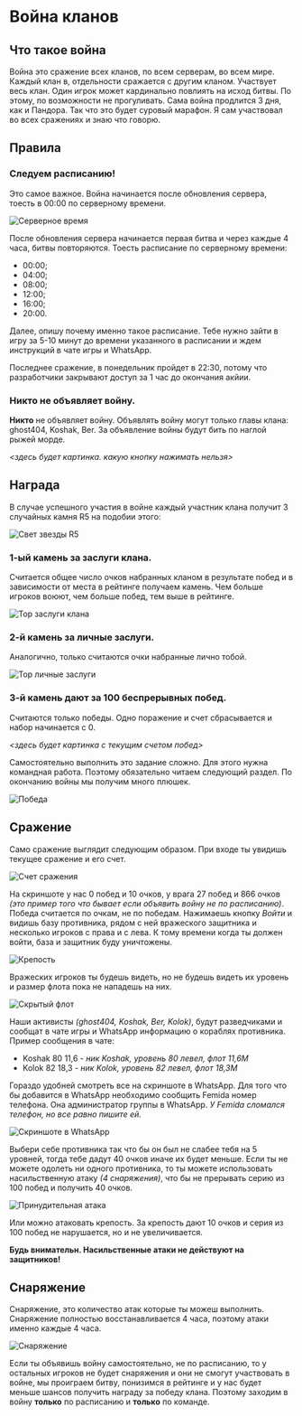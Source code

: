 # Война кланов 

## Что такое война

Война это сражение всех кланов, по всем серверам, во всем мире. Каждый клан в,
отдельности сражается с другим кланом. Участвует весь клан. Один игрок может
кардинально повлиять на исход битвы. По этому, по возможности не прогуливать.
Сама война продлится 3 дня, как и Пандора. Так что это будет суровый марафон.
Я сам участвовал во всех сражениях и знаю что говорю.

## Правила

### Следуем расписанию!

Это самое важное. Война начинается после обновления сервера, тоесть в 00:00 по
серверному времени.

![Серверное время](../images/server-time.png)

После обновления сервера начинается первая битва и через каждые 4 часа, битвы
повторяются. Тоесть расписание по серверному времени:

* 00:00;
* 04:00;
* 08:00;
* 12:00;
* 16:00;
* 20:00.

Далее, опишу почему именно такое расписание. Тебе нужно зайти в игру за 5-10
минут до времени указанного в расписании и ждем инструкций в чате игры и
WhatsApp.

Последнее сражение, в понедельник пройдет в 22:30, потому что разработчики
закрывают доступ за 1 час до окончания акйии.

### Никто не объявляет войну.

**Никто** не объявляет войну. Объявлять войну могут только главы клана:
ghost404, Koshak, Ber. За объявление войны будут бить по наглой рыжей морде.

*<здесь будет картинка. какую кнопку нажимать нельзя>*

## Награда

В случае успешного участия в войне каждый участник клана получит 3 случайных
камня R5 на подобии этого:

![Свет звезды R5](../images/r5.jpg)

### 1-ый камень за заслуги клана.

Считается общее число очков набранных кланом в результате побед и в зависимости
от места в рейтинге получаем камень. Чем больше игроков воюют, чем больше побед,
тем выше в рейтинге.

![Top заслуги клана](../images/top-clan.jpg)

### 2-й камень за личные заслуги.

Аналогично, только считаются очки набранные лично тобой.

![Top личные заслуги](../images/top-personal.jpg)

### 3-й камень дают за 100 беспрерывных побед.

Считаются только победы. Одно поражение и счет сбрасывается и набор начинается
с 0.

*<здесь будет картинка с текущим счетом побед>*

Самостоятельно выполнить это задание сложно. Для этого нужна командная работа.
Поэтому обязательно читаем следующий раздел. По окончанию войны мы получим
много плюшек.

![Победа](../images/win.jpg)

## Сражение

Само сражение выглядит следующим образом. При входе ты увидишь текущее сражение
и его счет.

![Счет сражения](../images/score.jpg)

На скриншоте у нас 0 побед и 10 очков, у врага 27 побед и 866 очков
*(это пример того что бывает если объявить войну не по расписанию)*. Победа
считается по очкам, не по победам. Нажимаешь кнопку *Войти* и видишь базу
противника, рядом с ней вражеского защитника и несколько игроков с права и с
лева. К тому времени когда ты должен войти, база и защитник буду уничтожены.

![Крепость](../images/fortress.jpg)

Вражеских игроков ты будешь видеть, но не будешь видеть их уровень и размер
флота пока не нападешь на них.

![Скрытый флот](../images/hidden-fleet.jpg)

Наши активисты *(ghost404, Koshak, Ber, Kolok)*, будут разведчиками и
сообщат в чате игры и WhatsApp информацию о кораблях противника. Пример
сообщения в чате:

* Koshak 80 11,6 - *ник Koshak, уровень 80 левел, флот 11,6М*
* Kolok 82 18,3 - *ник Kolok, уровень 82 левел, флот 18,3М*

Гораздо удобней смотреть все на скриншоте в WhatsApp. Для того что бы добавится
в WhatsApp необходимо сообщить Femida номер телефона. Она администратор группы
в WhatsApp. *У Femida сломался телефон, но все равно пишите ей.*

![Cкриншоте в WhatsApp](../images/screenshot.jpg)

Выбери себе противника так что бы он был не слабее тебя на 5 уровней, тогда
тебе дадут 40 очков иначе их будет меньше. Если ты не можете одолеть ни одного
противника, то ты можете использовать насильственную атаку *(4 снаряжения)*, что
бы не прерывать серию из 100 побед и получить 40 очков.

![Принудительная атака](../images/forced-attack.jpg)

Или можно атаковать крепость. За крепость дают 10 очков и серия из 100 побед не
нарушается, но и не увеличивается.

**Будь внимательн. Насильственные атаки не действуют на защитников!**

## Снаряжение

Снаряжение, это количество атак которые ты можеш выполнить. Снаряжение
полностью восстанавливается 4 часа, поэтому атаки именно каждые 4 часа.

![Снаряжение](../images/equipment.jpg)

Если ты объявишь войну самостоятельно, не по расписанию, то у остальных игроков
не будет снаряжения и они не смогут участвовать в войне, мы проиграем битву,
понизимся в рейтинге и у нас будет меньше шансов получить награду за победу
клана. Поэтому заходим в войну **только** по расписанию и **только** по
команде.

